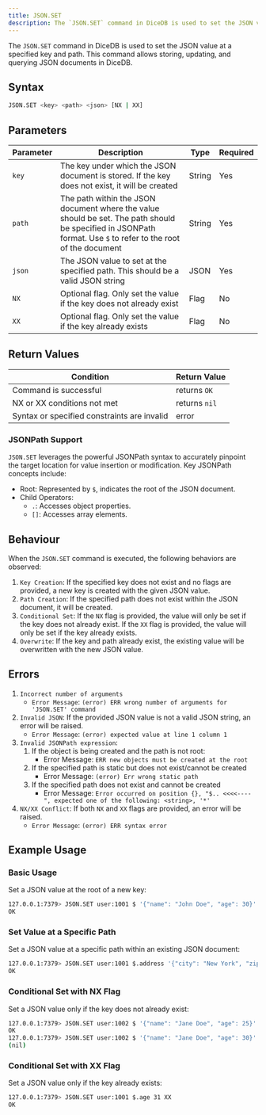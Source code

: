 ```yaml
---
title: JSON.SET
description: The `JSON.SET` command in DiceDB is used to set the JSON value at a specified key and path. This command allows storing, updating, and querying JSON documents in DiceDB.
---
```


The `JSON.SET` command in DiceDB is used to set the JSON value at a specified key and path. This command allows storing, updating, and querying JSON documents in DiceDB.

## Syntax

```bash
JSON.SET <key> <path> <json> [NX | XX]
```

## Parameters

| Parameter | Description                                                                                                                                                    | Type   | Required |
| --------- | -------------------------------------------------------------------------------------------------------------------------------------------------------------- | ------ | -------- |
| `key`     | The key under which the JSON document is stored. If the key does not exist, it will be created                                                                 | String | Yes      |
| `path`    | The path within the JSON document where the value should be set. The path should be specified in JSONPath format. Use `$` to refer to the root of the document | String | Yes      |
| `json`    | The JSON value to set at the specified path. This should be a valid JSON string                                                                                | JSON   | Yes      |
| `NX`      | Optional flag. Only set the value if the key does not already exist                                                                                            | Flag   | No       |
| `XX`      | Optional flag. Only set the value if the key already exists                                                                                                    | Flag   | No       |

## Return Values

| Condition                                   | Return Value  |
| ------------------------------------------- | ------------- |
| Command is successful                       | returns `OK`  |
| NX or XX conditions not met                 | returns `nil` |
| Syntax or specified constraints are invalid | error         |

### JSONPath Support

`JSON.SET` leverages the powerful JSONPath syntax to accurately pinpoint the target location for value insertion or modification. Key JSONPath concepts include:

- Root: Represented by `$`, indicates the root of the JSON document.
- Child Operators:
  - `.`: Accesses object properties.
  - `[]`: Accesses array elements.

## Behaviour

When the `JSON.SET` command is executed, the following behaviors are observed:

1. `Key Creation`: If the specified key does not exist and no flags are provided, a new key is created with the given JSON value.
2. `Path Creation`: If the specified path does not exist within the JSON document, it will be created.
3. `Conditional Set`: If the `NX` flag is provided, the value will only be set if the key does not already exist. If the `XX` flag is provided, the value will only be set if the key already exists.
4. `Overwrite`: If the key and path already exist, the existing value will be overwritten with the new JSON value.

## Errors

1. `Incorrect number of arguments`
   - `Error Message`: `(error) ERR wrong number of arguments for 'JSON.SET' command`
2. `Invalid JSON`: If the provided JSON value is not a valid JSON string, an error will be raised.
   - `Error Message`: `(error) expected value at line 1 column 1`
3. `Invalid JSONPath expression`:
   1. If the object is being created and the path is not root:
      - Error Message: `ERR new objects must be created at the root`
   1. If the specified path is static but does not exist/cannot be created
      - Error Message: `(error) Err wrong static path`
   1. If the specified path does not exist and cannot be created
      - Error Message: `Error occurred on position {}, "$.. <<<<----", expected one of the following: <string>, '*'`
4. `NX/XX Conflict`: If both `NX` and `XX` flags are provided, an error will be raised.
   - `Error Message`: `(error) ERR syntax error`

## Example Usage

### Basic Usage

Set a JSON value at the root of a new key:

```bash
127.0.0.1:7379> JSON.SET user:1001 $ '{"name": "John Doe", "age": 30}'
OK
```

### Set Value at a Specific Path

Set a JSON value at a specific path within an existing JSON document:

```bash
127.0.0.1:7379> JSON.SET user:1001 $.address '{"city": "New York", "zip": "10001"}'
OK
```

### Conditional Set with NX Flag

Set a JSON value only if the key does not already exist:

```bash
127.0.0.1:7379> JSON.SET user:1002 $ '{"name": "Jane Doe", "age": 25}' NX
OK
127.0.0.1:7379> JSON.SET user:1002 $ '{"name": "Jane Doe", "age": 30}' NX
(nil)
```

### Conditional Set with XX Flag

Set a JSON value only if the key already exists:

```bash
127.0.0.1:7379> JSON.SET user:1001 $.age 31 XX
OK
```

###
